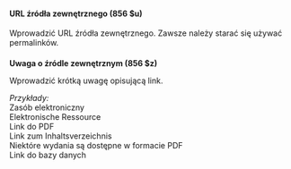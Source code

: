#### **URL źródła zewnętrznego (856 $u)**

Wprowadzić URL źródła zewnętrznego. Zawsze należy starać się używać permalinków.

####   
**Uwaga o źródle zewnętrznym (856 $z)**  

Wprowadzić krótką uwagę opisującą link.

_Przykłady:_  
Zasób elektroniczny  
Elektronische Ressource  
Link do PDF  
Link zum Inhaltsverzeichnis  
Niektóre wydania są dostępne w formacie PDF  
Link do bazy danych